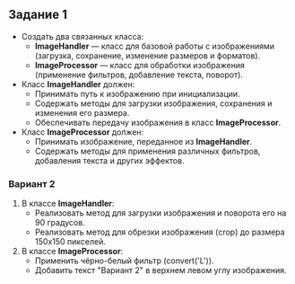 ## Задание 1

- Создать два связанных класса:
    - **ImageHandler** — класс для базовой работы с изображениями (загрузка, сохранение, изменение размеров и форматов).
    - **ImageProcessor** — класс для обработки изображения (применение фильтров, добавление текста, поворот).
- Класс **ImageHandler** должен:
    - Принимать путь к изображению при инициализации.
    - Содержать методы для загрузки изображения, сохранения и изменения его размера.
    - Обеспечивать передачу изображения в класс **ImageProcessor**.
- Класс **ImageProcessor** должен:
    - Принимать изображение, переданное из **ImageHandler**.
    - Содержать методы для применения различных фильтров, добавления текста и других эффектов.

### **Вариант 2**

1. В классе **ImageHandler**:
    - Реализовать метод для загрузки изображения и поворота его на 90 градусов.
    - Реализовать метод для обрезки изображения (crop) до размера 150x150 пикселей.
2. В классе **ImageProcessor**:
    - Применить чёрно-белый фильтр (convert('L')).
    - Добавить текст "Вариант 2" в верхнем левом углу изображения.
